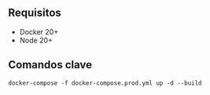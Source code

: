 ## Requisitos
- Docker 20+
- Node 20+

## Comandos clave
`docker-compose -f docker-compose.prod.yml up -d --build`
